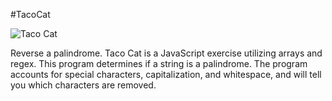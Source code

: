 #TacoCat

![Taco Cat](./img/TacoCat)

Reverse a palindrome. Taco Cat is a JavaScript exercise utilizing arrays and regex. This program
determines if a string is a palindrome. The program accounts for special characters, capitalization, and whitespace,
and will tell you which characters are removed.
